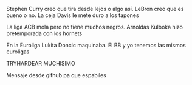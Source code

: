 Stephen Curry creo que tira desde lejos o algo así. 
LeBron creo que es bueno o no. 
La ceja Davis le mete duro a los tapones

La liga ACB mola pero no tiene muchos negros. 
Arnoldas Kulboka hizo pretemporada con los hornets

En la Euroliga Lukita Doncic maquinaba. 
El BB y yo tenemos las mismos euroligas

TRYHARDEAR MUCHISIMO

Mensaje desde github pa que espabiles
